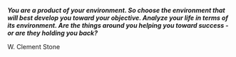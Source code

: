_**You are a product of your environment. So choose the environment that will best develop you toward your objective. Analyze your life in terms of its environment. Are the things around you helping you toward success - or are they holding you back?**_

W. Clement Stone
